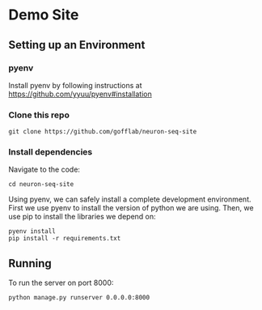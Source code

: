 # Demo Site

## Setting up an Environment

### pyenv

Install pyenv by following instructions at https://github.com/yyuu/pyenv#installation

### Clone this repo

```
git clone https://github.com/gofflab/neuron-seq-site
```

### Install dependencies

Navigate to the code:

```
cd neuron-seq-site
```

Using pyenv, we can safely install a complete development environment. First we
use pyenv to install the version of python we are using. Then, we use pip to
install the libraries we depend on:

```
pyenv install
pip install -r requirements.txt
```

## Running

To run the server on port 8000:

```
python manage.py runserver 0.0.0.0:8000
```
